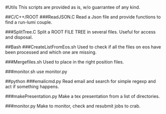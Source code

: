 #Utils
This scripts are provided as is, w/o guarrantee of any kind.

##C/C++/ROOT
###ReadJSON.C
Read a Json file and provide functions to find a run-lumi couple.

###SplitTree.C
Split a ROOT FILE TREE in several files. Useful for access and disposal.

##Bash
###CreateListFromEos.sh
Used to check if all the files on eos have been processed and which one are missing.

###Mergefiles.sh
Used to place in the right position files.

###monitor.sh
use monitor.py

##python
###emalicmd.py
Read email and search for simple regexp and act if something happens.

###makePresentation.py
Make a tex presentation from a list of directories.

###monitor.py
Make to monitor, check and resubmit jobs to crab.
